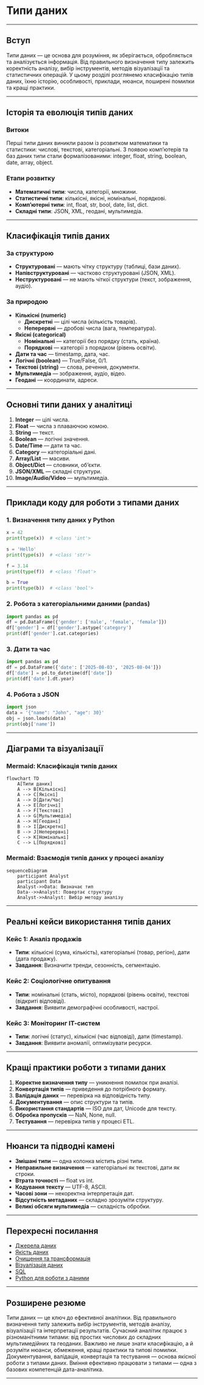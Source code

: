 # Типи даних

---

## Вступ

Типи даних — це основа для розуміння, як зберігається, обробляється та аналізується інформація. Від правильного визначення типу залежить коректність аналізу, вибір інструментів, методів візуалізації та статистичних операцій. У цьому розділі розглянемо класифікацію типів даних, їхню історію, особливості, приклади, нюанси, поширені помилки та кращі практики.

---

## Історія та еволюція типів даних

### Витоки

Перші типи даних виникли разом із розвитком математики та статистики: числові, текстові, категоріальні. З появою комп’ютерів та баз даних типи стали формалізованими: integer, float, string, boolean, date, array, object.

### Етапи розвитку

-   **Математичні типи**: числа, категорії, множини.
-   **Статистичні типи**: кількісні, якісні, номінальні, порядкові.
-   **Комп’ютерні типи**: int, float, str, bool, date, list, dict.
-   **Складні типи**: JSON, XML, геодані, мультимедіа.

---

## Класифікація типів даних

### За структурою

-   **Структуровані** — мають чітку структуру (таблиці, бази даних).
-   **Напівструктуровані** — частково структуровані (JSON, XML).
-   **Неструктуровані** — не мають чіткої структури (текст, зображення, аудіо).

### За природою

-   **Кількісні (numeric)**
    -   **Дискретні** — цілі числа (кількість товарів).
    -   **Неперервні** — дробові числа (вага, температура).
-   **Якісні (categorical)**
    -   **Номінальні** — категорії без порядку (стать, країна).
    -   **Порядкові** — категорії з порядком (рівень освіти).
-   **Дати та час** — timestamp, дата, час.
-   **Логічні (boolean)** — True/False, 0/1.
-   **Текстові (string)** — слова, речення, документи.
-   **Мультимедіа** — зображення, аудіо, відео.
-   **Геодані** — координати, адреси.

---

## Основні типи даних у аналітиці

1. **Integer** — цілі числа.
2. **Float** — числа з плаваючою комою.
3. **String** — текст.
4. **Boolean** — логічні значення.
5. **Date/Time** — дати та час.
6. **Category** — категоріальні дані.
7. **Array/List** — масиви.
8. **Object/Dict** — словники, об’єкти.
9. **JSON/XML** — складні структури.
10. **Image/Audio/Video** — мультимедіа.

---

## Приклади коду для роботи з типами даних

### 1. Визначення типу даних у Python

```python
x = 42
print(type(x))  # <class 'int'>

s = 'Hello'
print(type(s))  # <class 'str'>

f = 3.14
print(type(f))  # <class 'float'>

b = True
print(type(b))  # <class 'bool'>
```

### 2. Робота з категоріальними даними (pandas)

```python
import pandas as pd
df = pd.DataFrame({'gender': ['male', 'female', 'female']})
df['gender'] = df['gender'].astype('category')
print(df['gender'].cat.categories)
```

### 3. Дати та час

```python
import pandas as pd
df = pd.DataFrame({'date': ['2025-08-03', '2025-08-04']})
df['date'] = pd.to_datetime(df['date'])
print(df['date'].dt.year)
```

### 4. Робота з JSON

```python
import json
data = '{"name": "John", "age": 30}'
obj = json.loads(data)
print(obj['name'])
```

---

## Діаграми та візуалізації

### Mermaid: Класифікація типів даних

```mermaid
flowchart TD
    A[Типи даних]
    A --> B[Кількісні]
    A --> C[Якісні]
    A --> D[Дати/Час]
    A --> E[Логічні]
    A --> F[Текстові]
    A --> G[Мультимедіа]
    A --> H[Геодані]
    B --> I[Дискретні]
    B --> J[Неперервні]
    C --> K[Номінальні]
    C --> L[Порядкові]
```

### Mermaid: Взаємодія типів даних у процесі аналізу

```mermaid
sequenceDiagram
    participant Analyst
    participant Data
    Analyst->>Data: Визначає тип
    Data-->>Analyst: Повертає структуру
    Analyst->>Analyst: Вибір методу аналізу
```

---

## Реальні кейси використання типів даних

### Кейс 1: Аналіз продажів

-   **Типи**: кількісні (сума, кількість), категоріальні (товар, регіон), дати (дата продажу).
-   **Завдання**: Визначити тренди, сезонність, сегментацію.

### Кейс 2: Соціологічне опитування

-   **Типи**: номінальні (стать, місто), порядкові (рівень освіти), текстові (відкриті відповіді).
-   **Завдання**: Виявити демографічні особливості, настрої.

### Кейс 3: Моніторинг ІТ-систем

-   **Типи**: логічні (статус), кількісні (час відповіді), дати (timestamp).
-   **Завдання**: Виявити аномалії, оптимізувати ресурси.

---

## Кращі практики роботи з типами даних

1. **Коректне визначення типу** — уникнення помилок при аналізі.
2. **Конвертація типів** — приведення до потрібного формату.
3. **Валідація даних** — перевірка на відповідність типу.
4. **Документування** — опис структури та типів.
5. **Використання стандартів** — ISO для дат, Unicode для тексту.
6. **Обробка пропусків** — NaN, None, null.
7. **Тестування** — перевірка типів у процесі ETL.

---

## Нюанси та підводні камені

-   **Змішані типи** — одна колонка містить різні типи.
-   **Неправильне визначення** — категоріальні як текстові, дати як строки.
-   **Втрата точності** — float vs int.
-   **Кодування тексту** — UTF-8, ASCII.
-   **Часові зони** — некоректна інтерпретація дат.
-   **Відсутність метаданих** — складно зрозуміти структуру.
-   **Великі обсяги мультимедіа** — складність обробки.

---

## Перехресні посилання

-   [Джерела даних](sources.md)
-   [Якість даних](quality.md)
-   [Очищення та трансформація](../04-wrangling/cleaning.md)
-   [Візуалізація даних](../05-visualization/overview.md)
-   [SQL](../06-sql/overview.md)
-   [Python для роботи з даними](../08-python/overview.md)

---

## Розширене резюме

Типи даних — це ключ до ефективної аналітики. Від правильного визначення типу залежить вибір інструментів, методів аналізу, візуалізації та інтерпретації результатів. Сучасний аналітик працює з різноманітними типами: від простих числових до складних мультимедійних та геоданих. Важливо не лише знати класифікацію, а й розуміти нюанси, обмеження, кращі практики та типові помилки. Документування, валідація, конвертація та тестування — основа якісної роботи з типами даних. Вміння ефективно працювати з типами — одна з базових компетенцій дата-аналітика.

---
